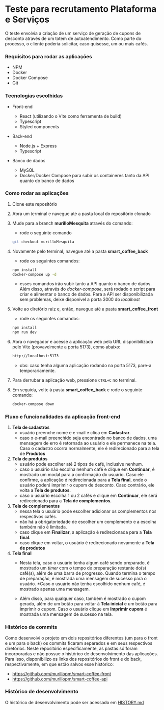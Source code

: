 # Teste para recrutamento Plataforma e Serviços

O teste envolvia a criação de um serviço de geração de cupons de desconto através de um totem de autoatendimento. Como parte do processo, o cliente poderia solicitar, caso quisesse, um ou mais cafés.

### Requisitos para rodar as aplicações

- NPM
- Docker
- Docker Compose
- Git

### Tecnologias escolhidas

- Front-end
  * React (utilizando o Vite como ferramenta de build)
  * Typescript
  * Styled components 
- Back-end
  * Node.js + Express
  * Typescript

- Banco de dados
  * MySQL
  * Docker/Docker Compose para subir os containeres tanto da API quanto do banco de dados

### Como rodar as aplicações

1. Clone este repositório
2. Abra um terminal e navegue até a pasta local do repositório clonado
3. Mude para a branch **murilloMesquita** através do comando:
    * rode o seguinte comando
    ```bash
    git checkout murilloMesquita
    ```

4. Novamente pelo terminal, navegue até a pasta **smart_coffee_back**
    * rode os seguintes comandos:
    ```bash
    npm install
    docker-compose up -d
    ```
    * esses comandos irão subir tanto a API quanto o banco de dados. Além disso, através do *docker-compose*, será rodado o script para criar e alimentar o banco de dados. Para a API ser disponibilizada sem problemas, deixe disponível a porta 3000 do *localhost*
5. Volte ao diretório raiz e, então, navegue até a pasta **smart_coffee_front**
    * rode os seguintes comandos:
    ```bash
    npm install
    npm run dev
    ```
6. Abra o navegador e acesse a aplicação web pela URL disponibilizada pelo Vite (provavelmente a porta 5173), como abaixo:
    ```bash
    http://localhost:5173
    ```
    * obs: caso tenha alguma aplicação rodando na porta 5173, pare-a temporariamente.
7. Para derrubar a aplicação web, pressione `CTRL+C` no terminal.
8. Em seguida, volte à pasta **smart_coffee_back** e rode o seguinte comando:
    ```bash
    docker-compose down
    ```
    

### Fluxo e funcionalidades da aplicação front-end

1. **Tela de cadastros**
    * usuário preenche nome e e-mail e clica em **Cadastrar**.
    * caso o e-mail preenchido seja encontrado no banco de dados, uma mensagem de erro é retornada ao usuário e ele permanece na tela. Caso o cadastro ocorra normalmente, ele é redirecionado para a tela de **Produtos**
2. **Tela de produtos**
    * usuário pode escolher até 2 tipos de café, inclusive nenhum.
    * caso o usuário não escolha nenhum café e clique em **Continuar**, é mostrado um modal para a confirmação do usuário. Caso ele confirme, a aplicação é redirecionada para a **Tela final**, onde o usuário poderá imprimir o cupom de desconto. Caso contrário, ele volta a **Tela de produtos**.
    * caso o usuário escolha 1 ou 2 cafés e clique em **Continuar**, ele será redirecionado para a **Tela de complementos**.
3. **Tela de complementos**
    * nessa tela o usuário pode escolher adicionar os complementos nos respectivos cafés. 
    * não há a obrigatoriedade de escolher um complemento e a escolha também não é limitada.
    * caso clique em **Finalizar**, a aplicação é redirecionada para a **Tela final**.
    * caso clique em voltar, o usuário é redirecionado novamente a **Tela de produtos**
4. **Tela final**
    * Nesta tela, caso o usuário tenha algum café sendo preparado, é mostrado um *timer* com o tempo de preparação restante do(s) café(s), além de uma barra de progresso. Quando termina o tempo de preparação, é mostrada uma mensagem de sucesso para o usuário.
    *Caso o usuário não tenha escolhido nenhum café, é mostrado apenas uma mensagem.
    
    * Além disso, para qualquer caso, também é mostrado o cupom gerado, além de um botão para voltar à **Tela inicial** e um botão para imprimir o cupom. Caso o usuário clique em **Imprimir cupom** é mostrada uma mensagem de sucesso na tela.


### Histórico de commits

Como desenvolvi o projeto em dois repositórios diferentes (um para o front e um para o back) os commits ficaram separados e em seus respectivos diretórios. Neste repositório especificamente, as pastas só foram incorporadas e não possue o histórico de desenvolvimento das aplicações.  
Para isso, disponibilizo os links dos repositórios do front e do back, respectivamente, em que estão salvos esse histórico:
- https://github.com/murillopm/smart-coffee-front
- https://github.com/murillopm/smart-coffee-api

### Histórico de desenvolvimento

O histórico de desenvolvimento pode ser acessado em [HISTORY.md](HISTORY.md)
